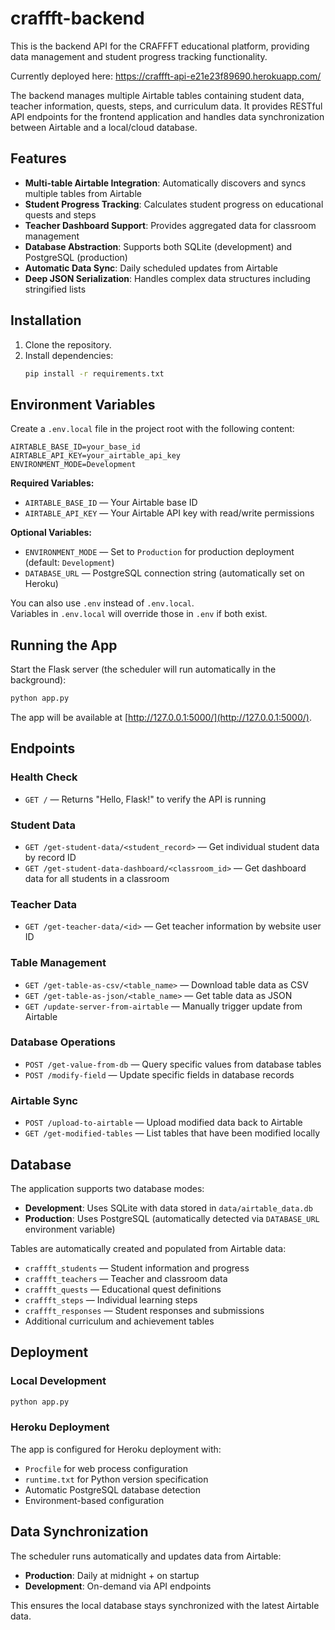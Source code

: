 # craffft-backend

This is the backend API for the CRAFFFT educational platform, providing data management and student progress tracking functionality.

Currently deployed here:
https://craffft-api-e21e23f89690.herokuapp.com/

The backend manages multiple Airtable tables containing student data, teacher information, quests, steps, and curriculum data. It provides RESTful API endpoints for the frontend application and handles data synchronization between Airtable and a local/cloud database.

## Features

- **Multi-table Airtable Integration**: Automatically discovers and syncs multiple tables from Airtable
- **Student Progress Tracking**: Calculates student progress on educational quests and steps  
- **Teacher Dashboard Support**: Provides aggregated data for classroom management
- **Database Abstraction**: Supports both SQLite (development) and PostgreSQL (production)
- **Automatic Data Sync**: Daily scheduled updates from Airtable
- **Deep JSON Serialization**: Handles complex data structures including stringified lists


## Installation

1. Clone the repository.
2. Install dependencies:
   ```bash
   pip install -r requirements.txt
   ```

## Environment Variables

Create a `.env.local` file in the project root with the following content:

```
AIRTABLE_BASE_ID=your_base_id
AIRTABLE_API_KEY=your_airtable_api_key
ENVIRONMENT_MODE=Development
```

**Required Variables:**
- `AIRTABLE_BASE_ID` — Your Airtable base ID
- `AIRTABLE_API_KEY` — Your Airtable API key with read/write permissions

**Optional Variables:**
- `ENVIRONMENT_MODE` — Set to `Production` for production deployment (default: `Development`)
- `DATABASE_URL` — PostgreSQL connection string (automatically set on Heroku)

You can also use `.env` instead of `.env.local`.  
Variables in `.env.local` will override those in `.env` if both exist.

## Running the App

Start the Flask server (the scheduler will run automatically in the background):

```bash
python app.py
```

The app will be available at [http://127.0.0.1:5000/](http://127.0.0.1:5000/).

## Endpoints

### Health Check
- `GET /` — Returns "Hello, Flask!" to verify the API is running

### Student Data
- `GET /get-student-data/<student_record>` — Get individual student data by record ID
- `GET /get-student-data-dashboard/<classroom_id>` — Get dashboard data for all students in a classroom

### Teacher Data  
- `GET /get-teacher-data/<id>` — Get teacher information by website user ID

### Table Management
- `GET /get-table-as-csv/<table_name>` — Download table data as CSV
- `GET /get-table-as-json/<table_name>` — Get table data as JSON
- `GET /update-server-from-airtable` — Manually trigger update from Airtable

### Database Operations
- `POST /get-value-from-db` — Query specific values from database tables
- `POST /modify-field` — Update specific fields in database records

### Airtable Sync
- `POST /upload-to-airtable` — Upload modified data back to Airtable
- `GET /get-modified-tables` — List tables that have been modified locally

## Database

The application supports two database modes:

- **Development**: Uses SQLite with data stored in `data/airtable_data.db`
- **Production**: Uses PostgreSQL (automatically detected via `DATABASE_URL` environment variable)

Tables are automatically created and populated from Airtable data:
- `craffft_students` — Student information and progress
- `craffft_teachers` — Teacher and classroom data  
- `craffft_quests` — Educational quest definitions
- `craffft_steps` — Individual learning steps
- `craffft_responses` — Student responses and submissions
- Additional curriculum and achievement tables

## Deployment

### Local Development
```bash
python app.py
```

### Heroku Deployment
The app is configured for Heroku deployment with:
- `Procfile` for web process configuration
- `runtime.txt` for Python version specification
- Automatic PostgreSQL database detection
- Environment-based configuration

## Data Synchronization

The scheduler runs automatically and updates data from Airtable:
- **Production**: Daily at midnight + on startup
- **Development**: On-demand via API endpoints

This ensures the local database stays synchronized with the latest Airtable data.
